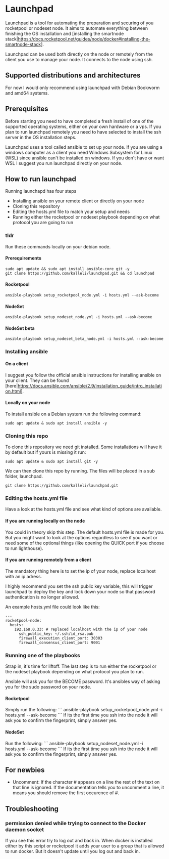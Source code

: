 # Launchpad
Launchpad is a tool for automating the preparation and securing of you rocketpool or nodeset node. It aims to automate everything between finishing the OS installation and [installing the smartnode stack|https://docs.rocketpool.net/guides/node/docker#installing-the-smartnode-stack].

Launchpad can be used both directly on the node or remotely from the client you use to manage your node. It connects to the node using ssh.

## Supported distributions and architectures
For now I would only recommend using launchpad with Debian Bookworm and amd64 systems.

## Prerequisites
Before starting you need to have completed a fresh install of one of the supported operating systems, either on your own hardware or a vps. If you plan to run launchpad remotely you need to have selected to install the ssh server in the OS installation steps.

Launchpad uses a tool called ansible to set up your node. If you are using a windows computer as a client you need Windows Subsystem for Linux (WSL) since ansible can't be installed on windows. If you don't have or want WSL I suggest you run launchpad directly on your node.

## How to run launchpad
Running launchapd has four steps
* Installing ansible on your remote client or directly on your node
* Cloning this repository
* Editing the hosts.yml file to match your setup and needs
* Running either the rocketpool or nodeset playbook depending on what protocol you are going to run

### tldr
Run these commands locally on your debian node.

#### Prerequirements
```
sudo apt update && sudo apt install ansible-core git -y
git clone https://github.com/kalleli/launchpad.git && cd launchpad
```
#### Rocketpool
```
ansible-playbook setup_rocketpool_node.yml -i hosts.yml --ask-become
```
#### NodeSet
```
ansible-playbook setup_nodeset_node.yml -i hosts.yml --ask-become
```
#### NodeSet beta
```
ansible-playbook setup_nodeset_beta_node.yml -i hosts.yml --ask-become
```

### Installing ansible
#### On a client
I suggest you follow the official ansible instructions for installing ansible on your client. They can be found [here|https://docs.ansible.com/ansible/2.9/installation_guide/intro_installation.html].

#### Locally on your node
To install ansible on a Debian system run the following command:
```
sudo apt update & sudo apt install ansible -y
```

### Cloning this repo
To clone this repository we need git installed. Some installations will have it by default but if yours is missing it run:
```
sudo apt update & sudo apt install git -y
```
We can then clone this repo by running. The files will be placed in a sub folder, launchpad.
```
git clone https://github.com/kalleli/launchpad.git
```

### Editing the hosts.yml file
Have a look at the hosts.yml file and see what kind of options are available.

#### If you are running locally on the node
You could in theory skip this step. The default hosts.yml file is made for you. But you might want to look at the options regardless to see if you want or need some of the optional things (like opening the QUICK port if you choose to run lighthouse).

#### If you are running remotely from a client
The mandatory thing here is to set the ip of your node, replace localhost with an ip adress.

I highly recommend you set the ssh public key variable, this will trigger launchpad to deploy the key and lock down your node so that password authentication is no longer allowed.

An example hosts.yml file could look like this:
```
---
rocketpool-node:
  hosts:
    192.168.0.33: # replaced localhost with the ip of your node
      ssh_public_key: ~/.ssh/id_rsa.pub
      firewall_execution_client_port: 30303
      firewall_consensus_client_port: 9001
```

### Running one of the playbooks
Strap in, it's time for liftoff. The last step is to run either the rocketpool or the nodeset playbook depending on what protocol you plan to run.

Ansible will ask you for the BECOME password. It's ansibles way of asking you for the sudo password on your node.

#### Rocketpool
Simply run the following:
´´´
ansible-playbook setup_rocketpool_node.yml -i hosts.yml --ask-become
´´´
If its the first time you ssh into the node it will ask you to confirm the fingerprint, simply answer yes.

#### NodeSet
Run the following:
´´´
ansible-playbook setup_nodeset_node.yml -i hosts.yml --ask-become
´´´
If its the first time you ssh into the node it will ask you to confirm the fingerprint, simply answer yes.

## For newbies
* Uncomment: If the character # appears on a line the rest of the text on that line is ignored. If the documentation tells you to uncomment a line, it means you should remove the first occurence of #.

## Troubleshooting

### permission denied while trying to connect to the Docker daemon socket
If you see this error try to log out and back in. When docker is installed either by this script or rocketpool it adds your user to a group that is allowed to run docker. But it doesn't update until you log out and back in.